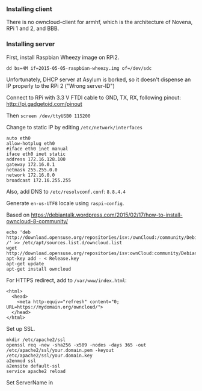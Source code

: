 ### Installing client ###

There is no owncloud-client for armhf, which is the architecture of Novena, RPi 1 and 2, and BBB.



### Installing server ###

First, install Raspbian Wheezy image on RPi2.

    dd bs=4M if=2015-05-05-raspbian-wheezy.img of=/dev/sdc

Unfortunately, DHCP server at Asylum is borked, so it doesn't dispense an IP properly to the RPi 2 ("Wrong server-ID")

Connect to RPi with 3.3 V FTDI cable to GND, TX, RX, following pinout: http://pi.gadgetoid.com/pinout

Then `screen /dev/ttyUSB0 115200`

Change to static IP by editing `/etc/network/interfaces`

    auto eth0
    allow-hotplug eth0
    #iface eth0 inet manual
    iface eth0 inet static
    address 172.16.128.100  
    gateway 172.16.0.1
    netmask 255.255.0.0
    network 172.16.0.0
    broadcast 172.16.255.255

Also, add DNS to `/etc/resolvconf.conf`: `8.8.4.4`

Generate `en-us-UTF8` locale using `raspi-config`.

Based on https://debiantalk.wordpress.com/2015/02/17/how-to-install-owncloud-8-community/

    echo 'deb http://download.opensuse.org/repositories/isv:/ownCloud:/community/Debian_7.0/ /' >> /etc/apt/sources.list.d/owncloud.list
    wget http://download.opensuse.org/repositories/isv:ownCloud:community/Debian_7.0/Release.key
    apt-key add - < Release.key
    apt-get update
    apt-get install owncloud

For HTTPS redirect, add to `/var/www/index.html`:

    <html>
      <head>
        <meta http-equiv="refresh" content="0; URL=https://mydomain.org/owncloud/">
      </head>
    </html>

Set up SSL.

    mkdir /etc/apache2/ssl
    openssl req -new -sha256 -x509 -nodes -days 365 -out /etc/apache2/ssl/your.domain.pem -keyout /etc/apache2/ssl/your.domain.key
    a2enmod ssl
    a2ensite default-ssl
    service apache2 reload

Set ServerName in 
